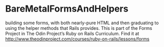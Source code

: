 # BareMetalFormsAndHelpers
building some forms, with both nearly-pure HTML and then graduating to using the helper methods that Rails provides.
This is part of the Forms Project in The Odin Project’s Ruby on Rails Curriculum. Find it at http://www.theodinproject.com/courses/ruby-on-rails/lessons/forms

